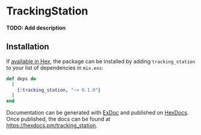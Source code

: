 # TrackingStation

**TODO: Add description**

## Installation

If [available in Hex](https://hex.pm/docs/publish), the package can be installed
by adding `tracking_station` to your list of dependencies in `mix.exs`:

```elixir
def deps do
  [
    {:tracking_station, "~> 0.1.0"}
  ]
end
```

Documentation can be generated with [ExDoc](https://github.com/elixir-lang/ex_doc)
and published on [HexDocs](https://hexdocs.pm). Once published, the docs can
be found at <https://hexdocs.pm/tracking_station>.

